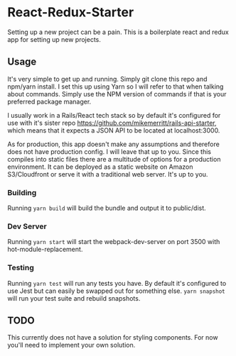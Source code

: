 # React-Redux-Starter
Setting up a new project can be a pain. This is a boilerplate react and redux app for setting up new projects.

## Usage
It's very simple to get up and running. Simply git clone this repo and npm/yarn install. I set this up using Yarn so I will refer to that when talking about commands. Simply use the NPM version of commands if that is your preferred package manager.

I usually work in a Rails/React tech stack so by default it's configured for use with it's sister repo https://github.com/mikemerritt/rails-api-starter, which means that it expects a JSON API to be located at localhost:3000.

As for production, this app doesn't make any assumptions and therefore does not have production config. I will leave that up to you. Since this compiles into static files there are a multitude of options for a production environment. It can be deployed as a static website on Amazon S3/Cloudfront or serve it with a traditional web server. It's up to you.

### Building
Running `yarn build` will build the bundle and output it to public/dist.

### Dev Server
Running `yarn start` will start the webpack-dev-server on port 3500 with hot-module-replacement.

### Testing
Running `yarn test` will run any tests you have. By default it's configured to use Jest but can easily be swapped out for something else. `yarn snapshot` will run your test suite and rebuild snapshots.

## TODO
This currently does not have a solution for styling components. For now you'll need to implement your own solution.
